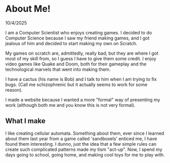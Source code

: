 # About Me!
10/4/2025

I am a Computer Scientist who enjoys creating games. I decided to
do Computer Science because I saw my friend making games, and I got
jealous of him and decided to start making my own on Scratch.

My games on scratch are, admittedly, really bad; but they are where
I got most of my skill from, so I guess I have to give them some credit.
I enjoy video games like Quake and Doom, both for their gameplay and
the technological marvels that went into making them.

I have a cactus (his name is Bob) and I talk to him when I am trying to
fix bugs. (Call me schizophrenic but it actually seems to work for some
reason).

I made a website because I wanted a more "formal" way of presenting my
work (although both me and you know this is not very formal).

## What I make
I like creating cellular automata. Something about them, ever since I learned
about them last year from a game called 'sandboxels' enticed me, I have found
them interesting. I dunno, just the idea that a few simple rules can create
such complicated patterns made my tism "act-up". Now, I spend my days going to
school, going home, and making cool toys for me to play with.